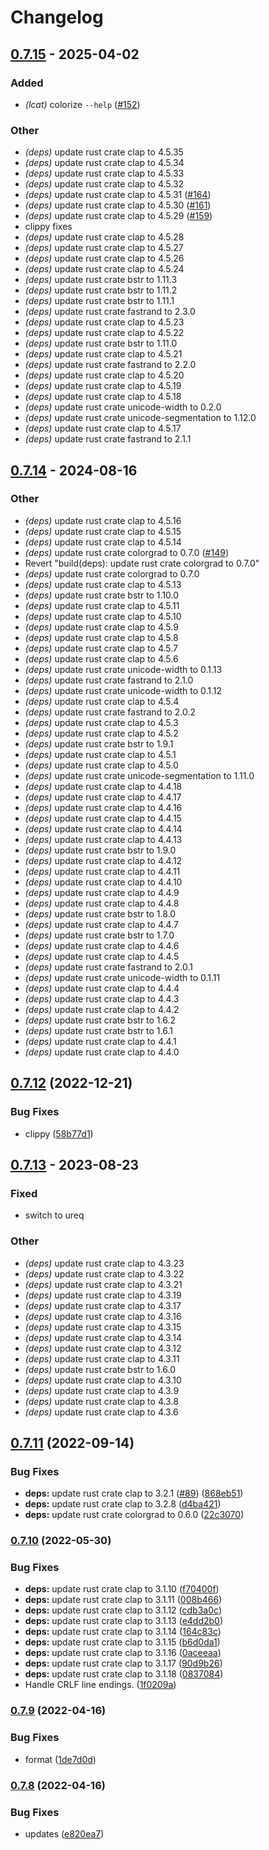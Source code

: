 # Changelog

## [0.7.15](https://github.com/davidkna/lcat-rs/compare/lcat-v0.7.14...lcat-v0.7.15) - 2025-04-02

### Added

- *(lcat)* colorize `--help` ([#152](https://github.com/davidkna/lcat-rs/pull/152))

### Other

- *(deps)* update rust crate clap to 4.5.35
- *(deps)* update rust crate clap to 4.5.34
- *(deps)* update rust crate clap to 4.5.33
- *(deps)* update rust crate clap to 4.5.32
- *(deps)* update rust crate clap to 4.5.31 ([#164](https://github.com/davidkna/lcat-rs/pull/164))
- *(deps)* update rust crate clap to 4.5.30 ([#161](https://github.com/davidkna/lcat-rs/pull/161))
- *(deps)* update rust crate clap to 4.5.29 ([#159](https://github.com/davidkna/lcat-rs/pull/159))
- clippy fixes
- *(deps)* update rust crate clap to 4.5.28
- *(deps)* update rust crate clap to 4.5.27
- *(deps)* update rust crate clap to 4.5.26
- *(deps)* update rust crate clap to 4.5.24
- *(deps)* update rust crate bstr to 1.11.3
- *(deps)* update rust crate bstr to 1.11.2
- *(deps)* update rust crate bstr to 1.11.1
- *(deps)* update rust crate fastrand to 2.3.0
- *(deps)* update rust crate clap to 4.5.23
- *(deps)* update rust crate clap to 4.5.22
- *(deps)* update rust crate bstr to 1.11.0
- *(deps)* update rust crate clap to 4.5.21
- *(deps)* update rust crate fastrand to 2.2.0
- *(deps)* update rust crate clap to 4.5.20
- *(deps)* update rust crate clap to 4.5.19
- *(deps)* update rust crate clap to 4.5.18
- *(deps)* update rust crate unicode-width to 0.2.0
- *(deps)* update rust crate unicode-segmentation to 1.12.0
- *(deps)* update rust crate clap to 4.5.17
- *(deps)* update rust crate fastrand to 2.1.1

## [0.7.14](https://github.com/davidkna/lcat-rs/compare/lcat-v0.7.13...lcat-v0.7.14) - 2024-08-16

### Other
- *(deps)* update rust crate clap to 4.5.16
- *(deps)* update rust crate clap to 4.5.15
- *(deps)* update rust crate clap to 4.5.14
- *(deps)* update rust crate colorgrad to 0.7.0 ([#149](https://github.com/davidkna/lcat-rs/pull/149))
- Revert "build(deps): update rust crate colorgrad to 0.7.0"
- *(deps)* update rust crate colorgrad to 0.7.0
- *(deps)* update rust crate clap to 4.5.13
- *(deps)* update rust crate bstr to 1.10.0
- *(deps)* update rust crate clap to 4.5.11
- *(deps)* update rust crate clap to 4.5.10
- *(deps)* update rust crate clap to 4.5.9
- *(deps)* update rust crate clap to 4.5.8
- *(deps)* update rust crate clap to 4.5.7
- *(deps)* update rust crate clap to 4.5.6
- *(deps)* update rust crate unicode-width to 0.1.13
- *(deps)* update rust crate fastrand to 2.1.0
- *(deps)* update rust crate unicode-width to 0.1.12
- *(deps)* update rust crate clap to 4.5.4
- *(deps)* update rust crate fastrand to 2.0.2
- *(deps)* update rust crate clap to 4.5.3
- *(deps)* update rust crate clap to 4.5.2
- *(deps)* update rust crate bstr to 1.9.1
- *(deps)* update rust crate clap to 4.5.1
- *(deps)* update rust crate clap to 4.5.0
- *(deps)* update rust crate unicode-segmentation to 1.11.0
- *(deps)* update rust crate clap to 4.4.18
- *(deps)* update rust crate clap to 4.4.17
- *(deps)* update rust crate clap to 4.4.16
- *(deps)* update rust crate clap to 4.4.15
- *(deps)* update rust crate clap to 4.4.14
- *(deps)* update rust crate clap to 4.4.13
- *(deps)* update rust crate bstr to 1.9.0
- *(deps)* update rust crate clap to 4.4.12
- *(deps)* update rust crate clap to 4.4.11
- *(deps)* update rust crate clap to 4.4.10
- *(deps)* update rust crate clap to 4.4.9
- *(deps)* update rust crate clap to 4.4.8
- *(deps)* update rust crate bstr to 1.8.0
- *(deps)* update rust crate clap to 4.4.7
- *(deps)* update rust crate bstr to 1.7.0
- *(deps)* update rust crate clap to 4.4.6
- *(deps)* update rust crate clap to 4.4.5
- *(deps)* update rust crate fastrand to 2.0.1
- *(deps)* update rust crate unicode-width to 0.1.11
- *(deps)* update rust crate clap to 4.4.4
- *(deps)* update rust crate clap to 4.4.3
- *(deps)* update rust crate clap to 4.4.2
- *(deps)* update rust crate bstr to 1.6.2
- *(deps)* update rust crate bstr to 1.6.1
- *(deps)* update rust crate clap to 4.4.1
- *(deps)* update rust crate clap to 4.4.0

## [0.7.12](https://github.com/davidkna/lcat-rs/compare/lcat-v0.7.11...lcat-v0.7.12) (2022-12-21)


### Bug Fixes

* clippy ([58b77d1](https://github.com/davidkna/lcat-rs/commit/58b77d14d67bdc17bf960b7e083ffca3393a9d26))

## [0.7.13](https://github.com/davidkna/lcat-rs/compare/lcat-v0.7.12...lcat-v0.7.13) - 2023-08-23

### Fixed
- switch to ureq

### Other
- *(deps)* update rust crate clap to 4.3.23
- *(deps)* update rust crate clap to 4.3.22
- *(deps)* update rust crate clap to 4.3.21
- *(deps)* update rust crate clap to 4.3.19
- *(deps)* update rust crate clap to 4.3.17
- *(deps)* update rust crate clap to 4.3.16
- *(deps)* update rust crate clap to 4.3.15
- *(deps)* update rust crate clap to 4.3.14
- *(deps)* update rust crate clap to 4.3.12
- *(deps)* update rust crate clap to 4.3.11
- *(deps)* update rust crate bstr to 1.6.0
- *(deps)* update rust crate clap to 4.3.10
- *(deps)* update rust crate clap to 4.3.9
- *(deps)* update rust crate clap to 4.3.8
- *(deps)* update rust crate clap to 4.3.6

## [0.7.11](https://github.com/davidkna/lcat-rs/compare/lcat-v0.7.10...lcat-v0.7.11) (2022-09-14)


### Bug Fixes

* **deps:** update rust crate clap to 3.2.1 ([#89](https://github.com/davidkna/lcat-rs/issues/89)) ([868eb51](https://github.com/davidkna/lcat-rs/commit/868eb5156d92f2e3266640871709451ddbf2b9ec))
* **deps:** update rust crate clap to 3.2.8 ([d4ba421](https://github.com/davidkna/lcat-rs/commit/d4ba421213c1467777fd61c368b6925b64ede789))
* **deps:** update rust crate colorgrad to 0.6.0 ([22c3070](https://github.com/davidkna/lcat-rs/commit/22c30700de54b5f9c107b279c71d22d7db25a87b))

### [0.7.10](https://github.com/davidkna/lcat-rs/compare/lcat-v0.7.9...lcat-v0.7.10) (2022-05-30)


### Bug Fixes

* **deps:** update rust crate clap to 3.1.10 ([f70400f](https://github.com/davidkna/lcat-rs/commit/f70400f53e3bf5287cad293a7d90a542c366948a))
* **deps:** update rust crate clap to 3.1.11 ([008b466](https://github.com/davidkna/lcat-rs/commit/008b46680536ce0219830f4c95b93f7ab572b99b))
* **deps:** update rust crate clap to 3.1.12 ([cdb3a0c](https://github.com/davidkna/lcat-rs/commit/cdb3a0cc398cc1f7fc7da523fba16b85a54f26c1))
* **deps:** update rust crate clap to 3.1.13 ([e4dd2b0](https://github.com/davidkna/lcat-rs/commit/e4dd2b0953feddb2887ac774316ebc4f485f2684))
* **deps:** update rust crate clap to 3.1.14 ([164c83c](https://github.com/davidkna/lcat-rs/commit/164c83c204aeda806fdfc4a2ce38137067727909))
* **deps:** update rust crate clap to 3.1.15 ([b6d0da1](https://github.com/davidkna/lcat-rs/commit/b6d0da1c13a6854ac7619a84764b2461150fc17f))
* **deps:** update rust crate clap to 3.1.16 ([0aceeaa](https://github.com/davidkna/lcat-rs/commit/0aceeaa3104e0d8b35142abdcf3e593668de4d36))
* **deps:** update rust crate clap to 3.1.17 ([90d9b26](https://github.com/davidkna/lcat-rs/commit/90d9b262a07c4062062da65dd219afdbdfc2c434))
* **deps:** update rust crate clap to 3.1.18 ([0837084](https://github.com/davidkna/lcat-rs/commit/0837084c1c6cc741f6847c23046d134705600ee0))
* Handle CRLF line endings. ([1f0209a](https://github.com/davidkna/lcat-rs/commit/1f0209acd29806a7170d738fbd0add8e6976a50f))

### [0.7.9](https://github.com/davidkna/lcat-rs/compare/lcat-v0.7.8...lcat-v0.7.9) (2022-04-16)


### Bug Fixes

* format ([1de7d0d](https://github.com/davidkna/lcat-rs/commit/1de7d0dc1120c9bd58d5b8ee6b3eee763d6ecd4f))

### [0.7.8](https://github.com/davidkna/lcat-rs/compare/lcat-v0.7.7...lcat-v0.7.8) (2022-04-16)


### Bug Fixes

* updates ([e820ea7](https://github.com/davidkna/lcat-rs/commit/e820ea7458de7c26dc98785da21fa5c2ddab04e4))
